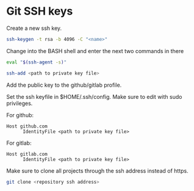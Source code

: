 # Git SSH keys

Create a new ssh key.  
```bash
ssh-keygen -t rsa -b 4096 -C "<name>"
```

Change into the BASH shell and enter the next two commands in there  
```bash
eval "$(ssh-agent -s)"
```

```bash
ssh-add <path to private key file>
```

Add the public key to the github/gitlab profile.  

Set the ssh keyfile in $HOME/.ssh/config. Make sure to edit with sudo privileges.  

For github:  
```
Host github.com
      IdentityFile <path to private key file>
```

For gitlab:  
```
Host gitlab.com
      IdentityFile <path to private key file>
```

Make sure to clone all projects through the ssh address instead of https.  
```bash
git clone <repository ssh address>
```


